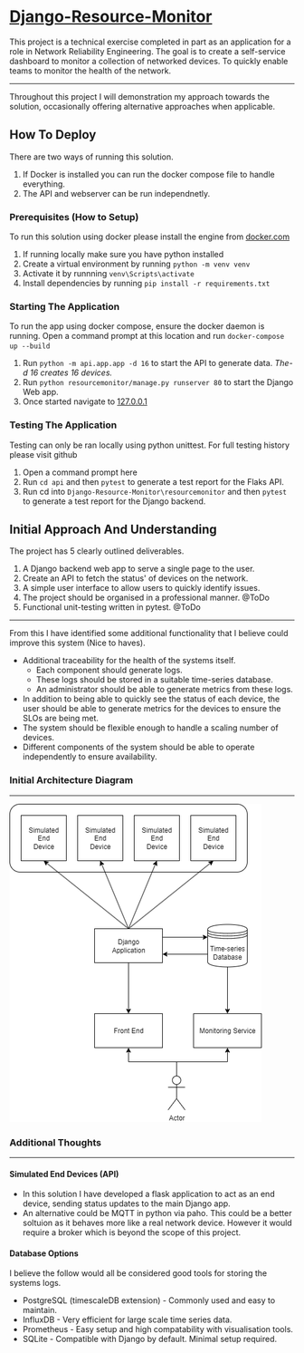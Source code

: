 # [Django-Resource-Monitor](https://github.com/adammcw01/Django-Resource-Monitor)

This project is a technical exercise completed in part as an application for a role in Network Reliability Engineering.
The goal is to create a self-service dashboard to monitor a collection of networked devices. To quickly enable teams to monitor the health of the network.

---
Throughout this project I will demonstration my approach towards the solution, occasionally offering alternative approaches when applicable.

## How To Deploy

There are two ways of running this solution.

1. If Docker is installed you can run the docker compose file to handle everything.
2. The API and webserver can be run independnetly.

### Prerequisites (How to Setup)

To run this solution using docker please install the engine from [docker.com](https://www.docker.com/)

1. If running locally make sure you have python installed
2. Create a virtual environment by running
`python -m venv venv`
3. Activate it by runnning `venv\Scripts\activate`
4. Install dependencies by running `pip install -r requirements.txt`

### Starting The Application

To run the app using docker compose, ensure the docker daemon is running.
Open a command prompt at this location and run `docker-compose up --build`

1. Run `python -m api.app.app -d 16` to start the API to generate data. *The-d 16 creates 16 devices.*
2. Run `python resourcemonitor/manage.py runserver 80` to start the Django Web app.
3. Once started navigate to [127.0.0.1](http://127.0.0.1)

### Testing The Application

Testing can only be ran locally using python unittest.
For full testing history please visit github

1. Open a command prompt here
2. Run `cd api` and then `pytest` to generate a test report for the Flaks API.
3. Run cd into `Django-Resource-Monitor\resourcemonitor` and then `pytest` to generate a test report for the Django backend.

## Initial Approach And Understanding

The project has 5 clearly outlined deliverables.

1. A Django backend web app to serve a single page to the user.
2. Create an API to fetch the status' of devices on the network.
3. A simple user interface to allow users to quickly identify issues.
4. The project should be organised in  a professional manner. @ToDo
5. Functional unit-testing written in pytest. @ToDo

---
From this I have identified some additional functionality that I believe could improve this system (Nice to haves).

* Additional traceability for the health of the systems itself.
  * Each component should generate logs.
  * These logs should be stored in a suitable time-series database.
  * An administrator should be able to generate metrics from these logs.
* In addition to being able to quickly see the status of each device, the user should be able to generate metrics for the devices to ensure the SLOs are being met.
* The system should be flexible enough to handle a scaling number of devices.
* Different components of the system should be able to operate independently to ensure availability.

### Initial Architecture Diagram

---
![Initial Architecture Diagram](Resources/Initial_Architecture.png)

### Additional Thoughts

---

#### Simulated End Devices (API)

* In this solution I have developed a flask application to act as an end device, sending status updates to the main Django app.
* An alternative could be MQTT in python via paho. This could be a better soltuion as it behaves more like a real network device. However it would require a broker which is beyond the scope of this project.

#### Database Options

I believe the follow would all be considered good tools for storing the systems logs.

* PostgreSQL (timescaleDB extension) - Commonly used and easy to maintain.
* InfluxDB - Very efficient for large scale time series data.
* Prometheus - Easy setup and high compatability with visualisation tools.
* SQLite - Compatible with Django by default. Minimal setup required.

